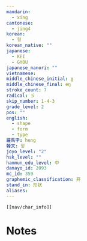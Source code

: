 ```yaml
---
mandarin:
  - xíng
cantonese:
  - jing4
korean:
  - 형
korean_native: ""
japanese:
  - KEI
  - GYOU
japanese_nanori: ""
vietnamese:
middle_chinese_initial: ɣ
middle_chinese_final: eŋ
stroke_count: 7
radical: 彡
skip_number: 1-4-3
grade_level: 2
pos: ""
english:
  - shape
  - form
  - type
羅馬字: heng
韓文: 헝
joyo_level: "2"
hsk_level: ""
hanmun_edu_level: 中
danayo_id: 2093
mc_id: 359
graphemic_classification: 开
stand_in: 形状
aliases:
---
```

```meta-bind-embed
[[nav/char_info]]
```

# Notes

